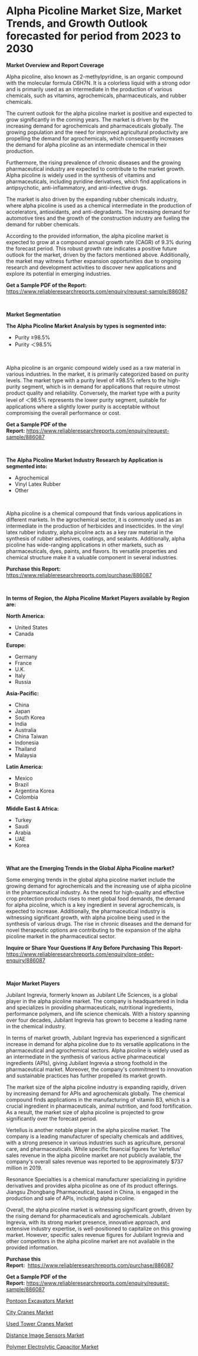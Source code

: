 <p><h1>Alpha Picoline Market Size, Market Trends, and Growth Outlook forecasted for period from 2023 to 2030</h1></p><p><strong>Market Overview and Report Coverage</strong></p>
<p><p>Alpha picoline, also known as 2-methylpyridine, is an organic compound with the molecular formula C6H7N. It is a colorless liquid with a strong odor and is primarily used as an intermediate in the production of various chemicals, such as vitamins, agrochemicals, pharmaceuticals, and rubber chemicals.</p><p>The current outlook for the alpha picoline market is positive and expected to grow significantly in the coming years. The market is driven by the increasing demand for agrochemicals and pharmaceuticals globally. The growing population and the need for improved agricultural productivity are propelling the demand for agrochemicals, which consequently increases the demand for alpha picoline as an intermediate chemical in their production.</p><p>Furthermore, the rising prevalence of chronic diseases and the growing pharmaceutical industry are expected to contribute to the market growth. Alpha picoline is widely used in the synthesis of vitamins and pharmaceuticals, including pyridine derivatives, which find applications in antipsychotic, anti-inflammatory, and anti-infective drugs.</p><p>The market is also driven by the expanding rubber chemicals industry, where alpha picoline is used as a chemical intermediate in the production of accelerators, antioxidants, and anti-degradants. The increasing demand for automotive tires and the growth of the construction industry are fueling the demand for rubber chemicals.</p><p>According to the provided information, the alpha picoline market is expected to grow at a compound annual growth rate (CAGR) of 9.3% during the forecast period. This robust growth rate indicates a positive future outlook for the market, driven by the factors mentioned above. Additionally, the market may witness further expansion opportunities due to ongoing research and development activities to discover new applications and explore its potential in emerging industries.</p></p>
<p><strong>Get a Sample PDF of the Report:</strong> <a href="https://www.reliableresearchreports.com/enquiry/request-sample/886087">https://www.reliableresearchreports.com/enquiry/request-sample/886087</a></p>
<p>&nbsp;</p>
<p><strong>Market Segmentation</strong></p>
<p><strong>The Alpha Picoline Market Analysis by types is segmented into:</strong></p>
<p><ul><li>Purity ≥98.5%</li><li>Purity ＜98.5%</li></ul></p>
<p>&nbsp;</p>
<p><p>Alpha picoline is an organic compound widely used as a raw material in various industries. In the market, it is primarily categorized based on purity levels. The market type with a purity level of ≥98.5% refers to the high-purity segment, which is in demand for applications that require utmost product quality and reliability. Conversely, the market type with a purity level of ＜98.5% represents the lower purity segment, suitable for applications where a slightly lower purity is acceptable without compromising the overall performance or cost.</p></p>
<p><strong>Get a Sample PDF of the Report:</strong>&nbsp;<a href="https://www.reliableresearchreports.com/enquiry/request-sample/886087">https://www.reliableresearchreports.com/enquiry/request-sample/886087</a></p>
<p>&nbsp;</p>
<p><strong>The Alpha Picoline Market Industry Research by Application is segmented into:</strong></p>
<p><ul><li>Agrochemical</li><li>Vinyl Latex Rubber</li><li>Other</li></ul></p>
<p>&nbsp;</p>
<p><p>Alpha picoline is a chemical compound that finds various applications in different markets. In the agrochemical sector, it is commonly used as an intermediate in the production of herbicides and insecticides. In the vinyl latex rubber industry, alpha picoline acts as a key raw material in the synthesis of rubber adhesives, coatings, and sealants. Additionally, alpha picoline has wide-ranging applications in other markets, such as pharmaceuticals, dyes, paints, and flavors. Its versatile properties and chemical structure make it a valuable component in several industries.</p></p>
<p><strong>Purchase this Report:</strong>&nbsp; <a href="https://www.reliableresearchreports.com/purchase/886087">https://www.reliableresearchreports.com/purchase/886087</a></p>
<p>&nbsp;</p>
<p><strong>In terms of Region, the Alpha Picoline Market Players available by Region are:</strong></p>
<p>
    <p> <strong> North America: </strong>
        <ul>
            <li>United States</li>
            <li>Canada</li>
        </ul>
        </p> 
    <p> <strong> Europe: </strong>
        <ul>
            <li>Germany</li>
            <li>France</li>
            <li>U.K.</li>
            <li>Italy</li>
            <li>Russia</li>
        </ul>
        </p> 
    <p> <strong> Asia-Pacific: </strong>
        <ul>
            <li>China</li>
            <li>Japan</li>
            <li>South Korea</li>
            <li>India</li>
            <li>Australia</li>
            <li>China Taiwan</li>
            <li>Indonesia</li>
            <li>Thailand</li>
            <li>Malaysia</li>
        </ul>
        </p> 
    <p> <strong> Latin America: </strong>
        <ul>
            <li>Mexico</li>
            <li>Brazil</li>
            <li>Argentina Korea</li>
            <li>Colombia</li>
        </ul>
        </p> 
    <p> <strong> Middle East & Africa: </strong>
        <ul>
            <li>Turkey</li>
            <li>Saudi</li>
            <li>Arabia</li>
            <li>UAE</li>
            <li>Korea</li>
        </ul>
    </p>
    </p>
<p>&nbsp;</p>
<p><strong>What are the Emerging Trends in the Global Alpha Picoline market?</strong></p>
<p><p>Some emerging trends in the global alpha picoline market include the growing demand for agrochemicals and the increasing use of alpha picoline in the pharmaceutical industry. As the need for high-quality and effective crop protection products rises to meet global food demands, the demand for alpha picoline, which is a key ingredient in several agrochemicals, is expected to increase. Additionally, the pharmaceutical industry is witnessing significant growth, with alpha picoline being used in the synthesis of various drugs. The rise in chronic diseases and the demand for novel therapeutic options are contributing to the expansion of the alpha picoline market in the pharmaceutical sector.</p></p>
<p><strong>Inquire or Share Your Questions If Any Before Purchasing This Report</strong>- <a href="https://www.reliableresearchreports.com/enquiry/pre-order-enquiry/886087">https://www.reliableresearchreports.com/enquiry/pre-order-enquiry/886087</a></p>
<p>&nbsp;</p>
<p><strong>Major Market Players</strong></p>
<p><p>Jubilant Ingrevia, formerly known as Jubilant Life Sciences, is a global player in the alpha picoline market. The company is headquartered in India and specializes in providing pharmaceuticals, nutritional ingredients, performance polymers, and life science chemicals. With a history spanning over four decades, Jubilant Ingrevia has grown to become a leading name in the chemical industry.</p><p>In terms of market growth, Jubilant Ingrevia has experienced a significant increase in demand for alpha picoline due to its versatile applications in the pharmaceutical and agrochemical sectors. Alpha picoline is widely used as an intermediate in the synthesis of various active pharmaceutical ingredients (APIs), giving Jubilant Ingrevia a strong foothold in the pharmaceutical market. Moreover, the company's commitment to innovation and sustainable practices has further propelled its market growth.</p><p>The market size of the alpha picoline industry is expanding rapidly, driven by increasing demand for APIs and agrochemicals globally. The chemical compound finds applications in the manufacturing of vitamin B3, which is a crucial ingredient in pharmaceuticals, animal nutrition, and food fortification. As a result, the market size of alpha picoline is projected to grow significantly over the forecast period.</p><p>Vertellus is another notable player in the alpha picoline market. The company is a leading manufacturer of specialty chemicals and additives, with a strong presence in various industries such as agriculture, personal care, and pharmaceuticals. While specific financial figures for Vertellus' sales revenue in the alpha picoline market are not publicly available, the company's overall sales revenue was reported to be approximately $737 million in 2019.</p><p>Resonance Specialties is a chemical manufacturer specializing in pyridine derivatives and provides alpha picoline as one of its product offerings. Jiangsu Zhongbang Pharmaceutical, based in China, is engaged in the production and sale of APIs, including alpha picoline.</p><p>Overall, the alpha picoline market is witnessing significant growth, driven by the rising demand for pharmaceuticals and agrochemicals. Jubilant Ingrevia, with its strong market presence, innovative approach, and extensive industry expertise, is well-positioned to capitalize on this growing market. However, specific sales revenue figures for Jubilant Ingrevia and other competitors in the alpha picoline market are not available in the provided information.</p></p>
<p><strong>Purchase this Report:</strong>&nbsp;&nbsp;<a href="https://www.reliableresearchreports.com/purchase/886087">https://www.reliableresearchreports.com/purchase/886087</a></p>
<p></p>
<p><strong>Get a Sample PDF of the Report:</strong>&nbsp;<a href="https://www.reliableresearchreports.com/enquiry/request-sample/886087">https://www.reliableresearchreports.com/enquiry/request-sample/886087</a></p>
<p><p><a href="https://medium.com/@bradomar67436/pontoon-excavators-market-size-and-market-trends-complete-industry-overview-2023-to-2030-2beaa85acdd2">Pontoon Excavators Market</a></p><p><a href="https://medium.com/@damorgan64868/city-cranes-market-comprehensive-assessment-by-type-application-and-geography-a7046db03b14">City Cranes Market</a></p><p><a href="https://medium.com/@jaremington56468/used-tower-cranes-market-outlook-industry-overview-and-forecast-2023-to-2030-5dafdc58f7e5">Used Tower Cranes Market</a></p><p><a href="https://medium.com/@darbyledner/distance-image-sensors-market-size-and-market-trends-complete-industry-overview-2023-to-2030-273d8c12526a">Distance Image Sensors Market</a></p><p><a href="https://medium.com/@walterkutch/polymer-electrolytic-capacitor-market-furnishes-information-on-market-share-market-trends-and-2f92dbc7215a">Polymer Electrolytic Capacitor Market</a></p></p>